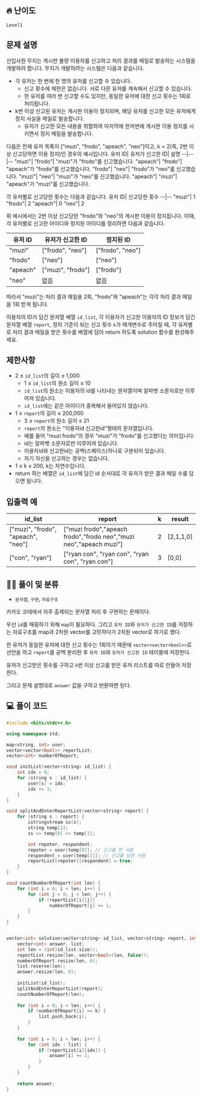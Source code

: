  ## 🔥 난이도
`Level1`

## 문제 설명
신입사원 무지는 게시판 불량 이용자를 신고하고 처리 결과를 메일로 발송하는 시스템을 개발하려 합니다. 무지가 개발하려는 시스템은 다음과 같습니다.
- 각 유저는 한 번에 한 명의 유저를 신고할 수 있습니다.
  - 신고 횟수에 제한은 없습니다. 서로 다른 유저를 계속해서 신고할 수 있습니다.
  - 한 유저를 여러 번 신고할 수도 있지만, 동일한 유저에 대한 신고 횟수는 1회로 처리됩니다.
- k번 이상 신고된 유저는 게시판 이용이 정지되며, 해당 유저를 신고한 모든 유저에게 정지 사실을 메일로 발송합니다.
  - 유저가 신고한 모든 내용을 취합하여 마지막에 한꺼번에 게시판 이용 정지를 시키면서 정지 메일을 발송합니다.

다음은 전체 유저 목록이 ["muzi", "frodo", "apeach", "neo"]이고, k = 2(즉, 2번 이상 신고당하면 이용 정지)인 경우의 예시입니다.
유저 ID| 유저가 신고한 ID|	설명
--|--|--
"muzi"|	"frodo"|	"muzi"가 "frodo"를 신고했습니다.
"apeach"|	"frodo"|	"apeach"가 "frodo"를 신고했습니다.
"frodo"|	"neo"|	"frodo"가 "neo"를 신고했습니다.
"muzi"|	"neo"|	"muzi"가 "neo"를 신고했습니다.
"apeach"|	"muzi"|	"apeach"가 "muzi"를 신고했습니다.

각 유저별로 신고당한 횟수는 다음과 같습니다.
유저 ID|	신고당한 횟수
--|--
"muzi"|	1
"frodo"|	2
"apeach"|	0
"neo"|	2

위 예시에서는 2번 이상 신고당한 "frodo"와 "neo"의 게시판 이용이 정지됩니다. 이때, 각 유저별로 신고한 아이디와 정지된 아이디를 정리하면 다음과 같습니다.

유저 ID|	유저가 신고한 ID|	정지된 ID
--|--|--
"muzi"|	["frodo", "neo"]|	["frodo", "neo"]
"frodo"	|["neo"]|	["neo"]
"apeach"|	["muzi", "frodo"]|	["frodo"]
"neo"	|없음|	없음

따라서 "muzi"는 처리 결과 메일을 2회, "frodo"와 "apeach"는 각각 처리 결과 메일을 1회 받게 됩니다.

이용자의 ID가 담긴 문자열 배열 `id_list`, 각 이용자가 신고한 이용자의 ID 정보가 담긴 문자열 배열 `report`, 정지 기준이 되는 신고 횟수 `k`가 매개변수로 주어질 때, 각 유저별로 처리 결과 메일을 받은 횟수를 배열에 담아 return 하도록 solution 함수를 완성해주세요.

## 제한사항
- 2 ≤ `id_list`의 길이 ≤ 1,000
  - 1 ≤ `id_list`의 원소 길이 ≤ 10
  - `id_list`의 원소는 이용자의 id를 나타내는 문자열이며 알파벳 소문자로만 이루어져 있습니다.
  - `id_list`에는 같은 아이디가 중복해서 들어있지 않습니다.
- 1 ≤ `report`의 길이 ≤ 200,000
  - 3 ≤ `report`의 원소 길이 ≤ 21
  - `report`의 원소는 "이용자id 신고한id"형태의 문자열입니다.
  - 예를 들어 "muzi frodo"의 경우 "muzi"가 "frodo"를 신고했다는 의미입니다.
  - id는 알파벳 소문자로만 이루어져 있습니다.
  - 이용자id와 신고한id는 공백(스페이스)하나로 구분되어 있습니다.
  - 자기 자신을 신고하는 경우는 없습니다.
- 1 ≤ k ≤ 200, k는 자연수입니다.
- return 하는 배열은 `id_list`에 담긴 id 순서대로 각 유저가 받은 결과 메일 수를 담으면 됩니다.

## 입출력 예
id_list|	report|	k	|result
--|--|--|--
["muzi", "frodo", "apeach", "neo"]|	["muzi frodo","apeach frodo","frodo neo","muzi neo","apeach muzi"]|	2	|[2,1,1,0]
["con", "ryan"]|	["ryan con", "ryan con", "ryan con", "ryan con"]|	3|	[0,0]

## ✍🏻 풀이 및 분류
- `문자열`, `구현`, `자료구조`

카카오 코테에서 자주 출제되는 문자열 처리 후 구현하는 문제이다.

우선 `id`를 매핑하기 위해 `map`이 필요하다.
그리고 `유저 ID`와 `유저가 신고한 ID`를 저장하는 자료구조를 map과 2차원 vector를 고민하다가 2차원 vector로 하기로 했다.   

한 유저가 동일한 유저에 대한 신고 횟수는 1회이기 때문에 `vector<vector<bool>>`로 선언을 하고 `report`를 공백 분리한 후 `유저 ID`와 `유저가 신고한 ID` 테이블에 저장한다.

유저가 신고받은 횟수를 구하고 `k`번 이상 신고를 받은 유저 리스트를 따로 만들어 저장한다.

그리고 문제 설명대로 `answer` 값을 구하고 반환하면 된다.

## 💻 풀이 코드
```cpp
#include <bits/stdc++.h>

using namespace std;

map<string, int> user;
vector<vector<bool>> reportList;
vector<int> numberOfReport;

void initList(vector<string> id_list) {
    int idx = 0;
    for (string s : id_list) {
        user[s] = idx;
        idx += 1;
    }
}

void splitAndEnterReportList(vector<string> report) {
    for (string s : report) {
        istringstream ss(s);
        string temp[2];
        ss >> temp[0] >> temp[1];

        int repoter, respondent;
        repoter = user[temp[0]]; // 신고를 한 사람
        respondent = user[temp[1]]; // 신고를 당한 사람
        reportList[repoter][respondent] = true;
    }
}

void countNumberOfReport(int len) {
    for (int i = 0; i < len; i++) {
        for (int j = 0; j < len; j++) {
            if (reportList[i][j])
                numberOfReport[j] += 1;
        }
    }
}


vector<int> solution(vector<string> id_list, vector<string> report, int k) {
    vector<int> answer, list;
    int len = (int)id_list.size();
    reportList.resize(len, vector<bool>(len, false));
    numberOfReport.resize(len, 0);
    list.reserve(len);
    answer.resize(len, 0);
    
    initList(id_list);
    splitAndEnterReportList(report);
    countNumberOfReport(len);
    
    for (int i = 0; i < len; i++) {
        if (numberOfReport[i] >= k) {
            list.push_back(i);
        }
    }
    
    for (int i = 0; i < len; i++) {
        for (int idx : list) {
            if (reportList[i][idx]) {
                answer[i] += 1;
            }
        }
    }
    
    return answer;
}
```
